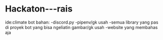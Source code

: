 # Hackaton---rais
ide:climate bot
bahan:
-discord.py
-pipenv/gk usah
-semua library yang pas di proyek bot yang bisa ngeliatin gambar/gk usah
-website yang membahas aja
